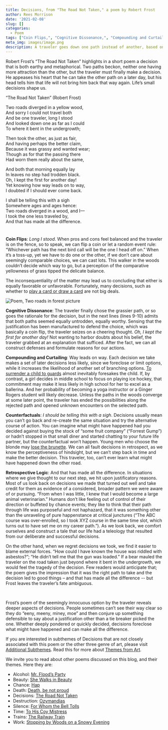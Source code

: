 ```yaml
---
title: Decisions, from "The Road Not Taken," a poem by Robert Frost
author: Rees Morrison
date: '2021-02-08'
slug: []
categories:
  - Poem
tags: ["Coin Flips,", "Cognitive Dissonance,", "Compounding and Curtailing,", "Counterfactuals,", "Retrospective Logic",]
meta_img: images/image.png
description: A traveler goes down one path instead of another, based on no significant difference, and ruminates on the consequences of the decision.
---
```


Robert Frost’s “The Road Not Taken” highlights in a short poem a decision that is both earthy and metaphorical.  Two paths beckon, neither one having more attraction than the other, but the traveler must finally make a decision.  He appeases his heart that he can take the other path on a later day, but his head tells him that life will not bring him back that way again.  Life’s small decisions shape us.

<!--more-->

“The Road Not Taken” (Robert Frost)

Two roads diverged in a yellow wood,  
And sorry I could not travel both  
And be one traveler, long I stood  
And looked down one as far as I could  
To where it bent in the undergrowth;  

Then took the other, as just as fair,  
And having perhaps the better claim,  
Because it was grassy and wanted wear;  
Though as for that the passing there  
Had worn them really about the same,  

And both that morning equally lay  
In leaves no step had trodden black.  
Oh, I kept the first for another day!  
Yet knowing how way leads on to way,  
I doubted if I should ever come back.  

I shall be telling this with a sigh  
Somewhere ages and ages hence:  
Two roads diverged in a wood, and I—  
I took the one less traveled by,  
And that has made all the difference.  

# <poem lyric end>

**Coin Flips**:  *Long I stood*.  When pros and cons feel balanced and the traveler is on the fence, so to speak, we can flip a coin or let a random event rule: “Whichever path has the next bird call will be the one I head off on.”  When it’s a toss-up, yet we have to do one or the other, if we don’t care about seemingly comparable choices, we can cast lots.   This walker in the woods couldn’t decide which way to go, but a perception of the comparative yellowness of grass tipped the delicate balance.

The inconsequentiality of the matter may lead us to concluding that either is equally favorable or unfavorable.  Fortunately, many decisions, such as whether to [play a card or draw a card](https://themesfromart.com/blog/2021-02-08-decisions-the-card-players-a-painting-by-paul-cezanne/decisionscardplayerscezanne/) are not big deals.

![Poem, Two roads in forest picture](/media/DecisionsTwoRoads.png)

**Cognitive Dissonance**:  The traveler finally chose the grassier path, or so goes the rationale for the decision, but in the next lines (lines 9-10) admits that both paths seemed equally untrodden, equally worthy.  Sensing that the justification has been manufactured to defend the choice, which was basically a coin flip, the traveler seizes on a cheering thought.  *Oh, I kept the first for another day!*  Not wanting to harbor doubts about his belief, the traveler grabbed at an explanation that sufficed.  After the fact, we can all construct defenses and formulate reasons for our actions.

**Compounding and Curtailing**:  Way leads on way.  Each decision we take makes a set of later decisions less likely, since we foreclose or limit options, while it increases the likelihood of another set of branching options.  [To surrender a child to guards](https://themesfromart.com/blog/2021-02-08-decisions-sophie-s-choice-with-meryl-streep/decisionssophies/) almost inevitably foresakes the child. If, by contrast, a girl decides in middle school to focus on playing ice hockey, that commitment may make it less likely in high school for her to excel as a ballerina.  And her probability of becoming a yoga instructor or a Ginger Rogers student will likely decrease.   Unless the paths in the woods converge at some later point, the traveler has ended the possibilities along the rejected path and opened unknown encounters on the selected path. 

**Counterfactuals**: *I should be telling this with a sigh*. Decisions usually mean you can’t go back and re-create the same situation and try the alternative course of action. You can imagine what might have happened had you decided against buying the stock of “some fruit company” (“Forrest Gump”) or hadn’t stopped in that small diner and started chatting to your future life partner, but the counterfactual won’t happen.  Young men who choose the blonde may [lose the brunette](https://themesfromart.com/blog/2021-02-08-decisions-from-do-you-believe-in-magic-a-song-by-the-lovin-spoonful/decisionsmagicspoonful/).  We can all fault decisions in retrospect, as we know the perceptiveness of hindsight, but we can’t step back in time and make the better decision.  This traveler, too, can’t ever learn what might have happened down the other road.

**Retrospective Logic**:   And that has made all the difference. In situations where we give thought to our next step, we hit upon justificatory reasons.  Most of us look back on decisions we made that turned out well and take credit for them as evidence of a considered, broader pattern we were aware of or pursuing.  “From when I was little, I knew that I would become a large animal veterinarian.”  Humans don’t like feeling out of control of their direction or buffeted by chance events; they like to think that their path through life was purposeful and not haphazard, that it was something other than the unraveling of pure happenstance at critical junctures (“The ABC course was over-enrolled, so I took XYZ course in the same time slot, which turns out to have set me on my career path.”).  As we look back, we comfort ourselves and construct a tale that our life had a teleology that resulted from our deliberate and successful decisions. 

On the other hand, when we regret decisions we took, we find it easier to blame external forces.  “How could I have known the house was riddled with asbestos?”; “He didn’t tell me that the gun was loaded.”  If a bear mauled the traveler on the road taken just beyond where it bent in the undergrowth, we would feel the tragedy of the decision.  Few readers would anticipate that; the poem gives the impression that it was the right path to take and the decision led to good things – and that has made all the difference -- but Frost leaves the traveler’s fate ambiguous.

&nbsp;

Frost’s poem of the seemingly innocuous option by the traveler reveals deeper aspects of decisions.   People sometimes can’t see their way clear so they do “eeny, meeny, miney, moe” and then conjure up something defensible to say about a justification other than a tie breaker picked the one.  Whether deeply pondered or quickly decided, decisions foreclose what might have happened and can make all the difference.


If you are interested in subthemes of Decisions that are not closely associated with this poem or the other three genre of art, please visit [Additional Subthemes](https://themesfromart.com/blog/2021-02-10-decisions-a-wider-angle-view/decisionswiderangle/).  Read this for more about [Themes from Art](http://bit.ly/3sRXopI). 

We invite you to read about other poems discussed on this blog, and their themes.  Here they are: 

* Alcohol: [Mr. Flood’s Party](https://themesfromart.com/post/2021-01-24-alcohol-flood-frost/alcohol/)
* Beauty: [She Walks in Beauty](https://themesfromart.com/post/2021-04-21-beauty-she-walks-in-beauty-a-poem-by-lord-byron/beautybyron/)
* Chance: [Hap](https://themesfromart.com/post/2021-03-14-chancehap/chancehap/)
* Death: [Death, be not proud](https://themesfromart.com/post/2021-05-03-death-from-death-be-not-proud-a-poem-by-john-donne/deathdonne/)
* Decisions: [The Road Not Taken](https://themesfromart.com/post/2021-02-08-decisions-from-the-road-not-taken-a-poem-by-robert-frost/decisionsroadfrost/)
* Destruction: [Ozymandias](https://themesfromart.com/post/2021-02-18-destruction-ozymandias-a-poem-by-percy-bysshe-shelley/destructoz/)
* Silence: [For Whom the Bell Tolls](https://themesfromart.com/post/2021-04-08-silencedonne/silencedonne/)
* Time: [To His Coy Mistress](https://themesfromart.com/post/2021-03-08-time-to-his-coy-mistress-by-andrew-marvell/timecoy/)
* Trains: [The Railway Train](https://themesfromart.com/post/2021-05-10-trains-from-the-railway-train-a-poem-by-emily-dickineson/trainsdickinson/)   
* Work: [Stopping by Woods on a Snowy Evening](https://themesfromart.com/post/2021-02-26-worksnowy/worksnowy/)

